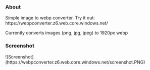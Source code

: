 <h3>About</h3>	
Simple image to webp converter.
Try it out: https://webpconverter.z6.web.core.windows.net/

Currently converts images (png, jpg, jpeg) to 1920px webp

<h3>Screenshot</h3>	
![Screenshot](https://webpconverter.z6.web.core.windows.net/screenshot.PNG)
